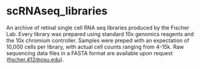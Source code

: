 # scRNAseq_libraries
An archive of retinal single cell RNA seq libraries produced by the Fischer Lab. Every library was prepared using standard 10x genomics reagents and the 10x chromium controller. Samples were preped with an expectation of 10,000 cells per library, with actual cell counts ranging from 4-15k. Raw sequencing data files in a FASTA format are available upon request (fischer.412@osu.edu).
